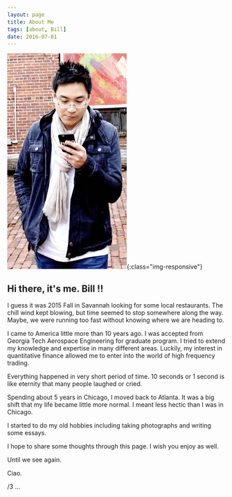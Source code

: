 ```yaml
---
layout: page
title: About Me
tags: [about, Bill]
date: 2016-07-01
---
```


![myself](/assets/img/myself.jpeg){:class="img-responsive"}

## Hi there, it's me. Bill !!
I guess it was 2015 Fall in Savannah looking for some local restaurants. The chill wind kept blowing, but time seemed to stop somewhere along the way. Maybe, we were running too fast without knowing where we are heading to.

I came to America little more than 10 years ago. I was accepted from Georgia Tech Aerospace Engineering for graduate program. I tried to extend my knowledge and expertise in many different areas. Luckily, my interest in quantitative finance allowed me to enter into the world of high frequency trading.

Everything happened in very short period of time. 10 seconds or 1 second is like eternity that many people laughed or cried.

Spending about 5 years in Chicago, I moved back to Atlanta. It was a big shift that my life became little more normal. I meant less hectic than I was in Chicago.

I started to do my old hobbies including taking photographs and writing some essays.

I hope to share some thoughts through this page. I wish you enjoy as well.

Until we see again.

Ciao.

/3 ...
